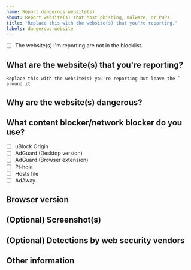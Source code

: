 ```yaml
---
name: Report dangerous website(s)
about: Report website(s) that host phishing, malware, or PUPs.
title: "Replace this with the website(s) that you're reporting."
labels: dangerous-website
---
```


- [ ] The website(s) I'm reporting are not in the blocklist.
<!--- Replace the space within the brackets with x. -->

## What are the website(s) that you're reporting?
```Replace this with the website(s) you're reporting but leave the ` around it```

## Why are the website(s) dangerous?
<!--- Replace this comment with your reason. -->

## What content blocker/network blocker do you use?
- [ ] uBlock Origin
- [ ] AdGuard (Desktop version)
- [ ] AdGuard (Browser extension)
- [ ] Pi-hole
- [ ] Hosts file
- [ ] AdAway

## Browser version
<!--- Replace this comment with your browser and it's version. The version can be found on your browser's about page -->

## (Optional) Screenshot(s)
<!--- If you don't have any screenshots, replace this comment with N/A. -->

## (Optional) Detections by web security vendors
<!-- Replace this comment with links to web security vendors detecting the website(s) as unsafe. See https://github.com/curtisbear23/my-filter-lists#accepted-web-security-vendors. -->

## Other information
<!--- Replace this comment with any other information about the website(s). If you don't have other information, type N/A. -->